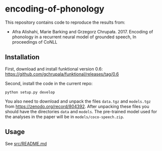 # encoding-of-phonology

This repository contains code to reproduce the results from:

- Afra Alishahi, Marie Barking and Grzegorz Chrupała. 2017. 
  Encoding of phonology in a recurrent neural model of grounded speech, In proceedings of CoNLL
  
## Installation

First, download and install funktional version 0.6: https://github.com/gchrupala/funktional/releases/tag/0.6

Second, install the code in the current repo:

    python setup.py develop

You also need to download and unpack the files `data.tgz` and `models.tgz` from https://zenodo.org/record/804392.
After unpacking these files you should have the directories `data` and `models`. 
The pre-trained model used for the analyses in the paper will be in `models/coco-speech.zip`.


## Usage

See [src/README.md](src/README.md)
